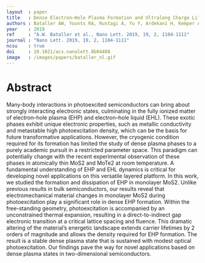 ```yaml
---
layout  : paper
title   : Dense Electron–Hole Plasma Formation and Ultralong Charge Lifetime in Monolayer MoS<sub>2</sub> via Material Tuning
authors : Bataller AW, Younts RA, Rustagi A, Yu Y, Ardekani H, Kemper AF, Cao L, Gundogdu K
year    : 2019
ref     : "A.W. Bataller et al., Nano Lett. 2019, 19, 2, 1104-1111"
journal : "Nano Lett. 2019, 19, 2, 1104-1111"
ncsu    : true
doi     : 10.1021/acs.nanolett.8b04408
image   : /images/papers/bataller_nl.gif
---
```


# Abstract
Many-body interactions in photoexcited semiconductors can bring about strongly interacting electronic states, culminating in the fully ionized matter of electron–hole plasma (EHP) and electron–hole liquid (EHL). These exotic phases exhibit unique electronic properties, such as metallic conductivity and metastable high photoexcitation density, which can be the basis for future transformative applications. However, the cryogenic condition required for its formation has limited the study of dense plasma phases to a purely academic pursuit in a restricted parameter space. This paradigm can potentially change with the recent experimental observation of these phases in atomically thin MoS2 and MoTe2 at room temperature. A fundamental understanding of EHP and EHL dynamics is critical for developing novel applications on this versatile layered platform. In this work, we studied the formation and dissipation of EHP in monolayer MoS2. Unlike previous results in bulk semiconductors, our results reveal that electromechanical material changes in monolayer MoS2 during photoexcitation play a significant role in dense EHP formation. Within the free-standing geometry, photoexcitation is accompanied by an unconstrained thermal expansion, resulting in a direct-to-indirect gap electronic transition at a critical lattice spacing and fluence. This dramatic altering of the material’s energetic landscape extends carrier lifetimes by 2 orders of magnitude and allows the density required for EHP formation. The result is a stable dense plasma state that is sustained with modest optical photoexcitation. Our findings pave the way for novel applications based on dense plasma states in two-dimensional semiconductors.
